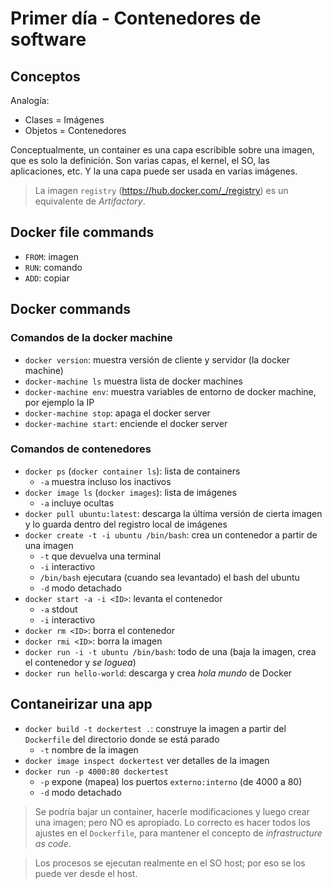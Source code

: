 # Primer día - Contenedores de software

## Conceptos

Analogía:
- Clases = Imágenes
- Objetos = Contenedores

Conceptualmente, un container es una capa escribible sobre una imagen, que es solo la definición.
Son varias capas, el kernel, el SO, las aplicaciones, etc. Y la una capa puede ser usada en varias imágenes.

> La imagen `registry` (https://hub.docker.com/_/registry) es un equivalente de *Artifactory*.

## Docker file commands

- `FROM`: imagen
- `RUN`: comando
- `ADD`: copiar

## Docker commands

### Comandos de la docker machine
- `docker version`: muestra versión de cliente y servidor (la docker machine)
- `docker-machine ls` muestra lista de docker machines
- `docker-machine env`: muestra variables de entorno de docker machine, por ejemplo la IP
- `docker-machine stop`: apaga el docker server
- `docker-machine start`: enciende el docker server

### Comandos de contenedores
- `docker ps` (`docker container ls`): lista de containers
    - `-a` muestra incluso los inactivos
- `docker image ls` (`docker images`): lista de imágenes
    - `-a` incluye ocultas
- `docker pull ubuntu:latest`: descarga la última versión de cierta imagen y lo guarda dentro del registro local de imágenes
- `docker create -t -i ubuntu /bin/bash`: crea un contenedor a partir de una imagen
    - `-t` que devuelva una terminal
    - `-i` interactivo
    - `/bin/bash` ejecutara (cuando sea levantado) el bash del ubuntu
    - `-d` modo detachado
- `docker start -a -i <ID>`: levanta el contenedor
    - `-a` stdout
    - `-i` interactivo
- `docker rm <ID>`: borra el contenedor
- `docker rmi <ID>`: borra la imagen
- `docker run -i -t ubuntu /bin/bash`: todo de una (baja la imagen, crea el contenedor y *se loguea*)
- `docker run hello-world`: descarga y crea *hola mundo* de Docker

## Contaneirizar una app

- `docker build -t dockertest .`: construye la imagen a partir del `Dockerfile` del directorio donde se está parado
    - `-t` nombre de la imagen
- `docker image inspect dockertest` ver detalles de la imagen
- `docker run -p 4000:80 dockertest`
    - `-p` expone (mapea) los puertos `externo:interno` (de 4000 a 80)
    - `-d` modo detachado

> Se podría bajar un container, hacerle modificaciones y luego crear una imagen; pero NO es apropiado. Lo correcto es hacer todos los ajustes en el `Dockerfile`, para mantener el concepto de *infrastructure as code*.

> Los procesos se ejecutan realmente en el SO host; por eso se los puede ver desde el host.
